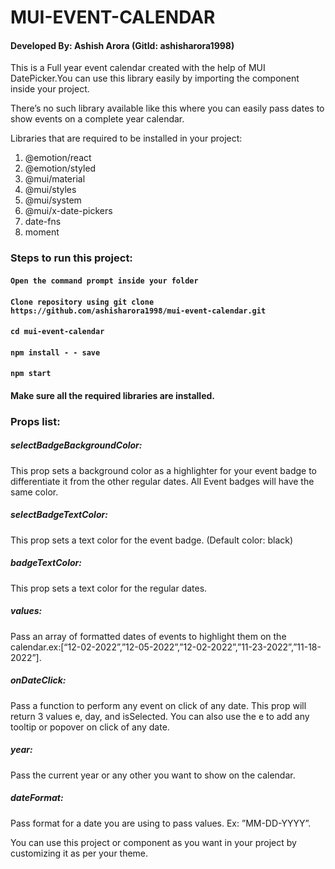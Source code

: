 # MUI-EVENT-CALENDAR

#### Developed By: Ashish Arora (GitId: ashisharora1998)

This is a Full year event calendar created with the help of MUI DatePicker.You can use this library easily by importing the component inside your project.

There’s no such library available like this where you can easily pass dates to show events on a complete year calendar.

Libraries that are required to be installed in your project:
1. @emotion/react
2. @emotion/styled
3. @mui/material
4. @mui/styles
5. @mui/system
6. @mui/x-date-pickers
7. date-fns
8. moment

### Steps to run this project:

#### `Open the command prompt inside your folder`

#### `Clone repository using git clone https://github.com/ashisharora1998/mui-event-calendar.git`

#### `cd mui-event-calendar`

#### `npm install - - save`

#### `npm start`


#### Make sure all the required libraries are installed.


### Props list:

##### selectBadgeBackgroundColor: 
This prop sets a background color as a highlighter for your event badge to differentiate it from the other regular dates. All Event badges will have the same color.

##### selectBadgeTextColor:  
This prop sets a text color for the event badge. (Default color: black)

##### badgeTextColor: 
This prop sets a text color for the regular dates.

##### values: 
Pass an array of formatted dates of events to highlight them on the calendar.ex:[“12-02-2022”,”12-05-2022”,”12-02-2022”,”11-23-2022”,”11-18-2022”].

##### onDateClick: 
Pass a function to perform any event on click of any date. This prop will return 3 values e, day, and isSelected. You can also use the e to add any tooltip or popover on click of any date.

##### year: 
Pass the current year or any other you want to show on the calendar.

##### dateFormat: 
Pass format for a date you are using to pass values. Ex: ”MM-DD-YYYY”.



You can use this project or component as you want in your project by customizing it as per your theme.



